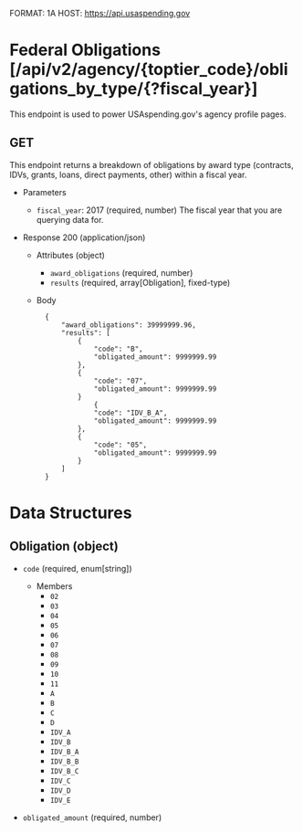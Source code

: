 FORMAT: 1A
HOST: https://api.usaspending.gov

# Federal Obligations [/api/v2/agency/{toptier_code}/obligations_by_type/{?fiscal_year}]

This endpoint is used to power USAspending.gov's agency profile pages.

## GET

This endpoint returns a breakdown of obligations by award type (contracts, IDVs, grants, loans, direct payments, other) within a fiscal year.

+ Parameters
    + `fiscal_year`: 2017 (required, number)
        The fiscal year that you are querying data for.
        
+ Response 200 (application/json)
    + Attributes (object)
        + `award_obligations` (required, number)
        + `results` (required, array[Obligation], fixed-type)

    + Body

            {
                "award_obligations": 39999999.96,
                "results": [
                    {
                        "code": "B",
                        "obligated_amount": 9999999.99
                    },
                    {
                        "code": "07",
                        "obligated_amount": 9999999.99
                    }
                        {
                        "code": "IDV_B_A",
                        "obligated_amount": 9999999.99
                    },
                    {
                        "code": "05",
                        "obligated_amount": 9999999.99
                    }
                ]
            }

# Data Structures

## Obligation (object)
+ `code` (required, enum[string])
    + Members
        + `02`
        + `03`
        + `04`
        + `05`
        + `06`
        + `07`
        + `08`
        + `09`
        + `10`
        + `11`
        + `A`
        + `B`
        + `C`
        + `D`
        + `IDV_A`
        + `IDV_B`
        + `IDV_B_A`
        + `IDV_B_B`
        + `IDV_B_C`
        + `IDV_C`
        + `IDV_D`
        + `IDV_E`

+ `obligated_amount` (required, number)
